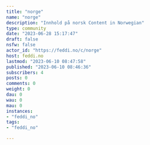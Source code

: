 ```yaml
---
title: "norge" 
name: "norge"
description: "Innhold på norsk Content in Norwegian"
type: community
date: "2023-06-28 15:17:47"
draft: false
nsfw: false
actor_id: "https://feddi.no/c/norge"
host: feddi.no
lastmod: "2023-06-10 08:47:58"
published: "2023-06-10 08:46:36"
subscribers: 4
posts: 0
comments: 0
weight: 0
dau: 0
wau: 0
mau: 0
instances:
- "feddi_no"
tags: 
- "feddi_no"

---
```


